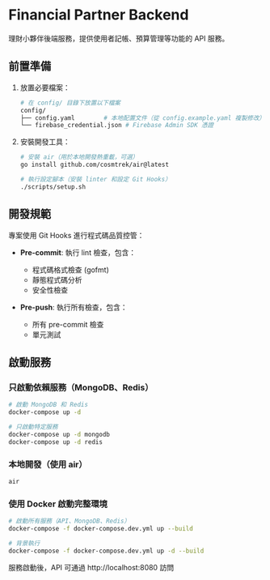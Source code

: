# Financial Partner Backend

理財小夥伴後端服務，提供使用者記帳、預算管理等功能的 API 服務。

## 前置準備

1. 放置必要檔案：
   ```bash
   # 在 config/ 目錄下放置以下檔案
   config/
   ├── config.yaml        # 本地配置文件（從 config.example.yaml 複製修改）
   └── firebase_credential.json # Firebase Admin SDK 憑證
   ```

2. 安裝開發工具：
   ```bash
   # 安裝 air（用於本地開發熱重載，可選）
   go install github.com/cosmtrek/air@latest

   # 執行設定腳本（安裝 linter 和設定 Git Hooks）
   ./scripts/setup.sh
   ```

## 開發規範

專案使用 Git Hooks 進行程式碼品質控管：

- **Pre-commit**: 執行 lint 檢查，包含：
  - 程式碼格式檢查 (gofmt)
  - 靜態程式碼分析
  - 安全性檢查

- **Pre-push**: 執行所有檢查，包含：
  - 所有 pre-commit 檢查
  - 單元測試

## 啟動服務

### 只啟動依賴服務（MongoDB、Redis）

```bash
# 啟動 MongoDB 和 Redis
docker-compose up -d

# 只啟動特定服務
docker-compose up -d mongodb
docker-compose up -d redis
```

### 本地開發（使用 air）

```bash
air
```

### 使用 Docker 啟動完整環境

```bash
# 啟動所有服務（API、MongoDB、Redis）
docker-compose -f docker-compose.dev.yml up --build

# 背景執行
docker-compose -f docker-compose.dev.yml up -d --build
```

服務啟動後，API 可通過 http://localhost:8080 訪問